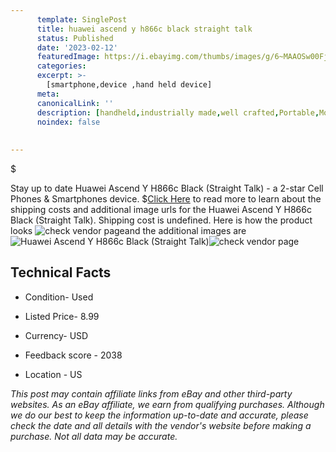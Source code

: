 ```yaml
---
      template: SinglePost
      title: huawei ascend y h866c black straight talk 
      status: Published
      date: '2023-02-12'
      featuredImage: https://i.ebayimg.com/thumbs/images/g/6~MAAOSw00FjlLZP/s-l225.jpg
      categories: 
      excerpt: >-
        [smartphone,device ,hand held device]
      meta:
      canonicalLink: ''
      description: [handheld,industrially made,well crafted,Portable,Mobile,Compact,Convenient,Lightweight,Maneuverable,Man-portable,Miniature,Carriable,Hand-held,Light,Holdable,Transportable,Mobile device,Pocket-sized,On-the-go,Wireless,Cordless,Compact size,Convenient size, smartphone,device ,hand held device]
      noindex: false
      
        
---
```

$

Stay up to date Huawei Ascend Y H866c Black (Straight Talk) - a 2-star Cell Phones & Smartphones device.
$[Click Here](https://www.ebay.com/itm/185692515643?hash=item2b3c22ed3b%3Ag%3A6%7EMAAOSw00FjlLZP&mkevt=1&mkcid=1&mkrid=711-53200-19255-0&campid=%253CePNCampaignId%253E&customid=%253CreferenceId%253E&toolid=10049) to read more to learn about the shipping costs and additional image urls for the Huawei Ascend Y H866c Black (Straight Talk). Shipping cost is undefined. Here is how the product looks ![check vendor page](https://i.ebayimg.com/thumbs/images/g/6~MAAOSw00FjlLZP/s-l225.jpg)and the additional images are![Huawei Ascend Y H866c Black (Straight Talk)](https://i.ebayimg.com/images/g/6~MAAOSw00FjlLZP/s-l1600.jpg)![check vendor page](https://origin-galleryplus.ebayimg.com/ws/web/185692515643_2_0_1/225x225.jpg,https://origin-galleryplus.ebayimg.com/ws/web/185692515643_3_0_1/225x225.jpg,https://origin-galleryplus.ebayimg.com/ws/web/185692515643_4_0_1/225x225.jpg,https://origin-galleryplus.ebayimg.com/ws/web/185692515643_5_0_1/225x225.jpg,https://origin-galleryplus.ebayimg.com/ws/web/185692515643_6_0_1/225x225.jpg,https://origin-galleryplus.ebayimg.com/ws/web/185692515643_7_0_1/225x225.jpg)



 ## Technical Facts 



     
      

 - Condition- Used 


      

 - Listed Price- 8.99 


      

 - Currency- USD 


      

 - Feedback score - 2038 


      

 - Location - US 


      
      

 *_This post may contain affiliate links from eBay and other third-party websites. As an eBay affiliate, we earn from qualifying purchases. Although we do our best to keep the information up-to-date and accurate, please check the date and all details with the vendor's website before making a purchase. Not all data may be accurate._*






